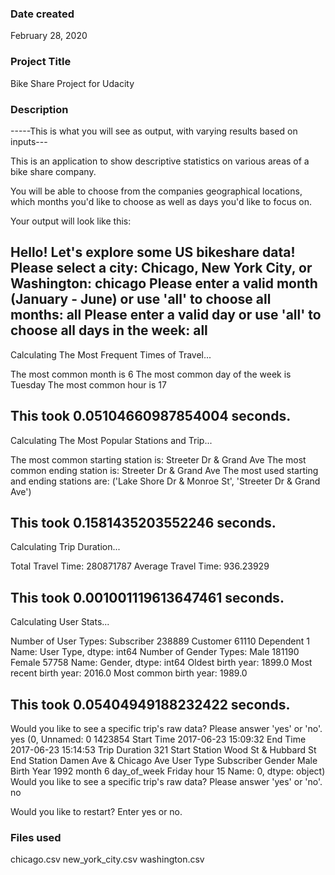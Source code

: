 ### Date created
February 28, 2020

### Project Title
Bike Share Project for Udacity

### Description

-----This is what you will see as output, with varying results based on inputs---

This is an application to show descriptive statistics on various areas of a bike share company.  

You will be able to choose from the companies geographical locations, which months you'd like to choose
as well as days you'd like to focus on.

Your output will look like this:

Hello! Let's explore some US bikeshare data!
Please select a city: Chicago, New York City, or Washington: chicago
Please enter a valid month (January - June) or use 'all' to choose all months: all
Please enter a valid day or use 'all' to choose all days in the week: all
----------------------------------------

Calculating The Most Frequent Times of Travel...

The most common month is
 6
The most common day of the week is
 Tuesday
The most common hour is
 17

This took 0.05104660987854004 seconds.
----------------------------------------

Calculating The Most Popular Stations and Trip...

The most common starting station is:
 Streeter Dr & Grand Ave
The most common ending station is:
 Streeter Dr & Grand Ave
The most used starting and ending stations are:
 ('Lake Shore Dr & Monroe St', 'Streeter Dr & Grand Ave')

This took 0.1581435203552246 seconds.
----------------------------------------

Calculating Trip Duration...

Total Travel Time:
 280871787
Average Travel Time:
 936.23929

This took 0.001001119613647461 seconds.
----------------------------------------

Calculating User Stats...

Number of User Types:
 Subscriber    238889
Customer       61110
Dependent          1
Name: User Type, dtype: int64
Number of Gender Types:
 Male      181190
Female     57758
Name: Gender, dtype: int64
Oldest birth year:
 1899.0
Most recent birth year:
 2016.0
Most common birth year:
 1989.0

This took 0.05404949188232422 seconds.
----------------------------------------
Would you like to see a specific trip's raw data? Please answer 'yes' or 'no'. yes
(0, Unnamed: 0                       1423854
Start Time           2017-06-23 15:09:32
End Time             2017-06-23 15:14:53
Trip Duration                        321
Start Station       Wood St & Hubbard St
End Station      Damen Ave & Chicago Ave
User Type                     Subscriber
Gender                              Male
Birth Year                          1992
month                                  6
day_of_week                       Friday
hour                                  15
Name: 0, dtype: object)
Would you like to see a specific trip's raw data? Please answer 'yes' or 'no'. no

Would you like to restart? Enter yes or no.

### Files used
chicago.csv
new_york_city.csv
washington.csv



